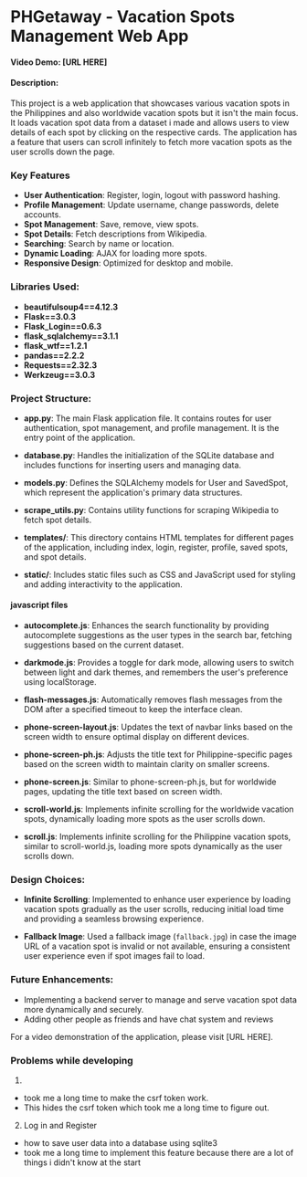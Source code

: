 # PHGetaway - Vacation Spots Management Web App

#### Video Demo:  [URL HERE]

#### Description:
This project is a web application that showcases various vacation spots in the Philippines and also worldwide vacation spots but it isn't the main focus. It loads vacation spot data from a dataset i made and allows users to view details of each spot by clicking on the respective cards. The application has a feature that users can scroll infinitely to fetch more vacation spots as the user scrolls down the page.


### Key Features

- **User Authentication**: Register, login, logout with password hashing.
- **Profile Management**: Update username, change passwords, delete accounts.
- **Spot Management**: Save, remove, view spots.
- **Spot Details**: Fetch descriptions from Wikipedia.
- **Searching**: Search by name or location.
- **Dynamic Loading**: AJAX for loading more spots.
- **Responsive Design**: Optimized for desktop and mobile.


### Libraries Used:
- **beautifulsoup4==4.12.3**
- **Flask==3.0.3**
- **Flask_Login==0.6.3**
- **flask_sqlalchemy==3.1.1**
- **flask_wtf==1.2.1**
- **pandas==2.2.2**
- **Requests==2.32.3**
- **Werkzeug==3.0.3**


### Project Structure:

- **app.py**: The main Flask application file. It contains routes for user authentication, spot management, and profile management. It is the entry point of the application.

- **database.py**: Handles the initialization of the SQLite database and includes functions for inserting users and managing data.

- **models.py**: Defines the SQLAlchemy models for User and SavedSpot, which represent the application's primary data structures.

- **scrape_utils.py**: Contains utility functions for scraping Wikipedia to fetch spot details.

- **templates/**: This directory contains HTML templates for different pages of the application, including index, login, register, profile, saved spots, and spot details.

- **static/**: Includes static files such as CSS and JavaScript used for styling and adding interactivity to the application.

#### javascript files
- **autocomplete.js**: Enhances the search functionality by providing autocomplete suggestions as the user types in the search bar, fetching suggestions based on the current dataset.

- **darkmode.js**: Provides a toggle for dark mode, allowing users to switch between light and dark themes, and remembers the user's preference using localStorage.

- **flash-messages.js**: Automatically removes flash messages from the DOM after a specified timeout to keep the interface clean.

- **phone-screen-layout.js**: Updates the text of navbar links based on the screen width to ensure optimal display on different devices.

- **phone-screen-ph.js**: Adjusts the title text for Philippine-specific pages based on the screen width to maintain clarity on smaller screens.

- **phone-screen.js**: Similar to phone-screen-ph.js, but for worldwide pages, updating the title text based on screen width.

- **scroll-world.js**: Implements infinite scrolling for the worldwide vacation spots, dynamically loading more spots as the user scrolls down.

- **scroll.js**: Implements infinite scrolling for the Philippine vacation spots, similar to scroll-world.js, loading more spots dynamically as the user scrolls down.
### Design Choices:

- **Infinite Scrolling**: Implemented to enhance user experience by loading vacation spots gradually as the user scrolls, reducing initial load time and providing a seamless browsing experience.

- **Fallback Image**: Used a fallback image (`fallback.jpg`) in case the image URL of a vacation spot is invalid or not available, ensuring a consistent user experience even if spot images fail to load.

### Future Enhancements:

- Implementing a backend server to manage and serve vacation spot data more dynamically and securely.
- Adding other people as friends and have chat system and reviews


For a video demonstration of the application, please visit [URL HERE].

### Problems while developing
1. <input type="hidden" name="csrf_token" value="{{ csrf_token() }}">
- took me a long time to make the csrf token work. 
- This hides the csrf token which took me a long time to figure out.

2. Log in and Register
- how to save user data into a database using sqlite3
- took me a long time to implement this feature because there are a lot of things i didn't know at the start


